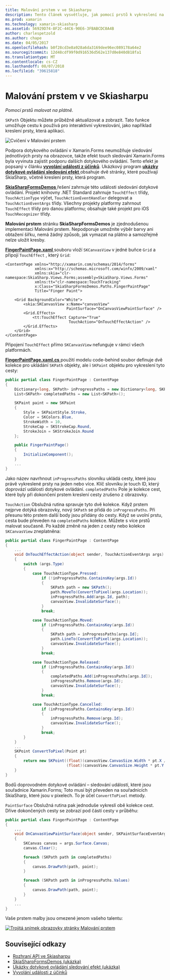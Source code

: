 ```yaml
---
title: Malování prstem v ve Skiasharpu
description: Tento článek vysvětluje, jak pomocí prstů k vykreslení na plátně ve Skiasharpu v Xamarin.Forms aplikací a ukazuje to se vzorovým kódem.
ms.prod: xamarin
ms.technology: xamarin-skiasharp
ms.assetid: 56929D74-8F2C-44C6-90E6-3FBABCDC0A4B
author: charlespetzold
ms.author: chape
ms.date: 04/05/2017
ms.openlocfilehash: b0f28cd3e8a928a6da3169dee96ec089178a64e2
ms.sourcegitcommit: 12d48cdf99f0d916536d562e137d0e840d818fa1
ms.translationtype: MT
ms.contentlocale: cs-CZ
ms.lasthandoff: 08/07/2018
ms.locfileid: "39615818"
---
```

# <a name="finger-painting-in-skiasharp"></a>Malování prstem v ve Skiasharpu

_Pomocí prstů malovat na plátně._

`SKPath` Objektu můžete průběžně aktualizovat a zobrazit. Tato funkce umožňuje cestu k používá pro interaktivní vykreslování, jako například kreslení prsty, která aplikaci.

![](finger-paint-images/fingerpaintsample.png "Cvičení v Malování prstem")

Podpora dotykového ovládání v Xamarin.Forms neumožňuje sledování jednotlivých prsty na obrazovce, takže efekt touch sledování Xamarin.Forms byla vyvinuta zajistit podporu dalších dotykového ovládání. Tento efekt je popsaný v článku [ **vyvolání události z účinků**](~/xamarin-forms/app-fundamentals/effects/touch-tracking.md). Ukázkový program [ **ukázky dotykové ovládání sledování efekt** ](https://developer.xamarin.com/samples/xamarin-forms/Effects/TouchTrackingEffectDemos/) obsahuje dvě stránky, které používají SkiaSharp, včetně kreslení prsty, která program.

[ **SkiaSharpFormsDemos** ](https://developer.xamarin.com/samples/xamarin-forms/SkiaSharpForms/Demos/) řešení zahrnuje této události sledování dotykové ovládání. Projekt knihovny .NET Standard zahrnuje `TouchEffect` třídy, `TouchActionType` výčet, `TouchActionEventHandler` delegovat a `TouchActionEventArgs` třídy. Všechny projekty platformy zahrnout `TouchEffect` třídy pro danou platformu; obsahuje také projekt pro iOS `TouchRecognizer` třídy.

**Malování prstem** stránku **SkiaSharpFormsDemos** je zjednodušenou implementaci Malování prstem. Nepodporuje umožníte výběr barvy ani obtažení šířku, nemá žádný způsob, jak vymazat na plátno a samozřejmě nelze uložit kresby.

[ **FingerPaintPage.xaml** ](https://github.com/xamarin/xamarin-forms-samples/blob/master/SkiaSharpForms/Demos/Demos/SkiaSharpFormsDemos/LinesAndPaths/FingerPaintPage.xaml) souboru vloží `SKCanvasView` v jedné buňce `Grid` a připojí `TouchEffect` , který `Grid`:

```xaml
<ContentPage xmlns="http://xamarin.com/schemas/2014/forms"
             xmlns:x="http://schemas.microsoft.com/winfx/2009/xaml"
             xmlns:skia="clr-namespace:SkiaSharp.Views.Forms;assembly=SkiaSharp.Views.Forms"
             xmlns:tt="clr-namespace:TouchTracking"
             x:Class="SkiaSharpFormsDemos.Paths.FingerPaintPage"
             Title="Finger Paint">

    <Grid BackgroundColor="White">
        <skia:SKCanvasView x:Name="canvasView"
                           PaintSurface="OnCanvasViewPaintSurface" />
        <Grid.Effects>
            <tt:TouchEffect Capture="True"
                            TouchAction="OnTouchEffectAction" />
        </Grid.Effects>
    </Grid>
</ContentPage>
```

Připojení `TouchEffect` přímo `SKCanvasView` nefunguje v rámci všech platformách.

[ **FingerPaintPage.xaml.cs** ](https://github.com/xamarin/xamarin-forms-samples/blob/master/SkiaSharpForms/Demos/Demos/SkiaSharpFormsDemos/LinesAndPaths/FingerPaintPage.xaml.cs) použití modelu code-behind soubor definuje dvě kolekce pro ukládání `SKPath` objekty, ale i `SKPaint` objektu pro vykreslení tyto cesty:

```csharp
public partial class FingerPaintPage : ContentPage
{
    Dictionary<long, SKPath> inProgressPaths = new Dictionary<long, SKPath>();
    List<SKPath> completedPaths = new List<SKPath>();

    SKPaint paint = new SKPaint
    {
        Style = SKPaintStyle.Stroke,
        Color = SKColors.Blue,
        StrokeWidth = 10,
        StrokeCap = SKStrokeCap.Round,
        StrokeJoin = SKStrokeJoin.Round
    };

    public FingerPaintPage()
    {
        InitializeComponent();
    }
    ...
}
```

Jako název navrhnout `inProgressPaths` slovníku ukládá cesty, které jsou právě vykreslené prsty na jeden nebo více. Klíč slovníku je touch ID, který doprovází události dotykové ovládání. `completedPaths` Pole je kolekce cest, které byly při dokončení prstem kreslení cesty zrušeno z obrazovky.

`TouchAction` Obslužná rutina spravuje tyto dvě kolekce. Když prstem nejprve dotýká obrazovky, nový `SKPath` se přidá do `inProgressPaths`. Při přesunu této prstem další body jsou přidány do cesty. Když se uvolní prstu, cesta bude převeden na `completedPaths` kolekce. Můžete s více prstů malovat současně. Po každé změně na jeden z cesty nebo kolekce `SKCanvasView` zneplatněna:

```csharp
public partial class FingerPaintPage : ContentPage
{
    ...
    void OnTouchEffectAction(object sender, TouchActionEventArgs args)
    {
        switch (args.Type)
        {
            case TouchActionType.Pressed:
                if (!inProgressPaths.ContainsKey(args.Id))
                {
                    SKPath path = new SKPath();
                    path.MoveTo(ConvertToPixel(args.Location));
                    inProgressPaths.Add(args.Id, path);
                    canvasView.InvalidateSurface();
                }
                break;

            case TouchActionType.Moved:
                if (inProgressPaths.ContainsKey(args.Id))
                {
                    SKPath path = inProgressPaths[args.Id];
                    path.LineTo(ConvertToPixel(args.Location));
                    canvasView.InvalidateSurface();
                }
                break;

            case TouchActionType.Released:
                if (inProgressPaths.ContainsKey(args.Id))
                {
                    completedPaths.Add(inProgressPaths[args.Id]);
                    inProgressPaths.Remove(args.Id);
                    canvasView.InvalidateSurface();
                }
                break;

            case TouchActionType.Cancelled:
                if (inProgressPaths.ContainsKey(args.Id))
                {
                    inProgressPaths.Remove(args.Id);
                    canvasView.InvalidateSurface();
                }
                break;
        }
    }
    ...
    SKPoint ConvertToPixel(Point pt)
    {
        return new SKPoint((float)(canvasView.CanvasSize.Width * pt.X / canvasView.Width),
                           (float)(canvasView.CanvasSize.Height * pt.Y / canvasView.Height));
    }
}
```

Bodů doprovodném dotykové ovládání – sledování událostí, které jsou souřadnice Xamarin.Forms; Toto musí být převeden na souřadnicích SkiaSharp, které jsou v pixelech. To je účel `ConvertToPixel` metody.

`PaintSurface` Obslužná rutina pak jednoduše vykreslí obě kolekce cest. Dříve dokončených cesty se zobrazí pod částí cesty v průběhu:

```csharp
public partial class FingerPaintPage : ContentPage
{
    ,,,
    void OnCanvasViewPaintSurface(object sender, SKPaintSurfaceEventArgs args)
    {
        SKCanvas canvas = args.Surface.Canvas;
        canvas.Clear();

        foreach (SKPath path in completedPaths)
        {
            canvas.DrawPath(path, paint);
        }

        foreach (SKPath path in inProgressPaths.Values)
        {
            canvas.DrawPath(path, paint);
        }
    }
    ...
}
```

Vaše prstem malby jsou omezené jenom vašeho talentu:

[![](finger-paint-images/fingerpaint-small.png "Trojitá snímek obrazovky stránky Malování prstem")](finger-paint-images/fingerpaint-large.png#lightbox "Trojitá snímek obrazovky stránky Malování prstem")


## <a name="related-links"></a>Související odkazy

- [Rozhraní API ve Skiasharpu](https://developer.xamarin.com/api/root/SkiaSharp/)
- [SkiaSharpFormsDemos (ukázka)](https://developer.xamarin.com/samples/xamarin-forms/SkiaSharpForms/Demos/)
- [Ukázky dotykové ovládání sledování efekt (ukázka)](https://developer.xamarin.com/samples/xamarin-forms/Effects/TouchTrackingEffectDemos/)
- [Vyvolání události z účinků](~/xamarin-forms/app-fundamentals/effects/touch-tracking.md)
